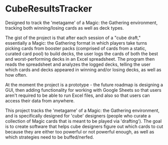 # CubeResultsTracker
Designed to track the 'metagame' of a Magic: the Gathering environment, tracking both winning/losing cards as well as deck types.

The gist of the project is that after each session of a "cube draft," essentially a Magic: the Gathering format in which players take turns picking cards from booster packs (comprised of cards from a static, curated card pool) to build decks, the user logs the cards of both the best and worst-performing decks in an Excel spreadsheet. The program then reads the spreadsheet and analyzes the logged decks, telling the user which cards and decks appeared in winning and/or losing decks, as well as how often.

At the moment the project is a prototype - the future roadmap is designing a GUI, then adding functionality for working with Google Sheets so that users aren't required to be able to run Excel files, and also so that users can access their data from anywhere.

This project tracks the 'metagame' of a Magic: the Gathering environment, and is specifically designed for 'cube' designers (people who curate a collection of Magic cards that is meant to be played via 'drafting'). The goal is to create software that helps cube designers figure out which cards to cut because they are either too powerful or not powerful enough, as well as which strategies need to be buffed/nerfed.


